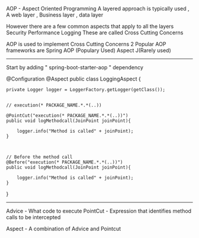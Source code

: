 AOP - Aspect Oriented Programming
A layered approach is typically used , A web layer , Business layer , data layer

However there are a few common aspects that apply to all the layers
Security
Performance
Logging
These are called Cross Cutting Concerns

AOP is used to implement Cross Cutting Concerns
2 Popular AOP frameworks are Spring AOP (Populary Used)
Aspect J(Rarely used)


-------------------------------------------


Start by adding " spring-boot-starter-aop "   dependency 




@Configuration
@Aspect
public class LoggingAspect {

    private Logger logger = LoggerFactory.getLogger(getClass());


    // execution(* PACKAGE_NAME.*.*(..))

    @PointCut("execution(* PACKAGE_NAME.*.*(..))")
    public void logMethodcall(JoinPoint joinPoint){

        logger.info("Method is called" + joinPoint);
    }



    // Before the method call 
    @Before("execution(* PACKAGE_NAME.*.*(..))")
    public void logMethodcall(JoinPoint joinPoint){

        logger.info("Method is called" + joinPoint);
    }
}


------------------------------------------------------------------------------------------------------------------------------

Advice - What code to execute
PointCut - Expression that identifies method calls to be intercepted

Aspect - A combination of Advice and Pointcut